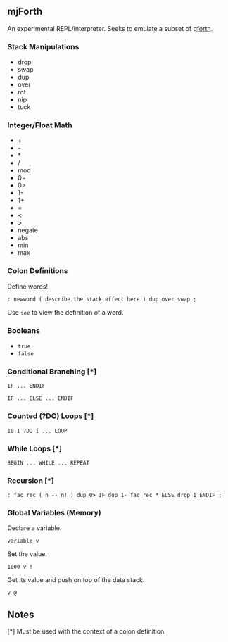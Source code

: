 ## mjForth ##

An experimental REPL/interpreter. Seeks to emulate a subset of [gforth](https://www.gnu.org/software/gforth/). 


### Stack Manipulations ###

* drop
* swap 
* dup
* over
* rot
* nip 
* tuck

### Integer/Float Math ###
    
* \+
* \-
* \*
* /
* mod
* 0=
* 0>
* 1-
* 1+
* =
* &lt;
* &gt;
* negate
* abs
* min
* max

### Colon Definitions ###

Define words!

` : newword ( describe the stack effect here ) dup over swap ; `

Use `see` to view the definition of a word.

### Booleans ###
    
* `true`
* `false`

### Conditional Branching [\*] ###

`IF ... ENDIF`

`IF ... ELSE ... ENDIF`

### Counted (?DO) Loops [\*] ###

`10 1 ?DO i ... LOOP`

### While Loops [\*] ###

`BEGIN ... WHILE ... REPEAT`

### Recursion [\*] ###

`: fac_rec ( n -- n! ) dup 0> IF dup 1- fac_rec * ELSE drop 1 ENDIF ;`

### Global Variables (Memory) ###

Declare a variable.

`variable v`

Set the value.

`1000 v !`

Get its value and push on top of the data stack.

`v @`


## Notes ##

[\*] Must be used with the context of a colon definition.


